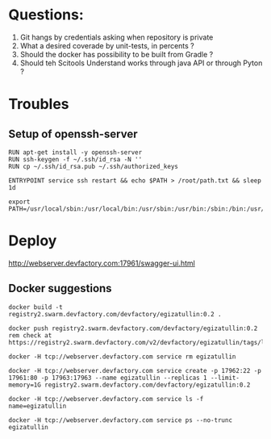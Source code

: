 # Questions:

1. Git hangs by credentials asking when repository is private 
2. What a desired coverade by unit-tests, in percents ?
2. Should the docker has possibility to be built from Gradle ?
3. Should teh Scitools Understand works through java API or through Pyton ?

# Troubles

## Setup of openssh-server
```
RUN apt-get install -y openssh-server
RUN ssh-keygen -f ~/.ssh/id_rsa -N ''
RUN cp ~/.ssh/id_rsa.pub ~/.ssh/authorized_keys

ENTRYPOINT service ssh restart && echo $PATH > /root/path.txt && sleep 1d

export PATH=/usr/local/sbin:/usr/local/bin:/usr/sbin:/usr/bin:/sbin:/bin:/usr/lib/java/jdk1.8.0_121/jre/bin:/usr/lib/java/jdk1.8.0_121/jre/lib/amd64:/usr/lib/scitools/und/bin/linux64:/usr/lib/scitools/und/bin/linux64/Java
```

# Deploy

http://webserver.devfactory.com:17961/swagger-ui.html


## Docker suggestions

```
docker build -t registry2.swarm.devfactory.com/devfactory/egizatullin:0.2 .

docker push registry2.swarm.devfactory.com/devfactory/egizatullin:0.2
rem check at https://registry2.swarm.devfactory.com/v2/devfactory/egizatullin/tags/list

docker -H tcp://webserver.devfactory.com service rm egizatullin

docker -H tcp://webserver.devfactory.com service create -p 17962:22 -p 17961:80 -p 17963:17963 --name egizatullin --replicas 1 --limit-memory=1G registry2.swarm.devfactory.com/devfactory/egizatullin:0.2

docker -H tcp://webserver.devfactory.com service ls -f name=egizatullin

docker -H tcp://webserver.devfactory.com service ps --no-trunc egizatullin
```
